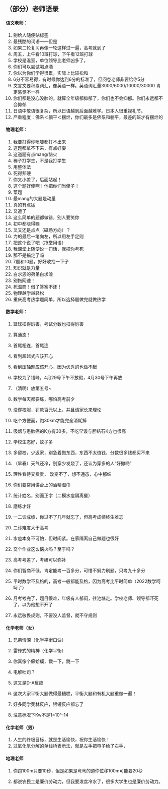 ## **（部分）老师语录**

#### 语文老师：

1. 别给人随便贴标签
2. 最残酷的词语——但是
3. 如果二轮复习再像一轮这样过一遍，高考就到了
4. 周五，上午看10班打球，下午看12班打球
5. 学校是温室，单位领导比老师凶多了。
6. 你们可以尝试喝点酒
7. 你以为你们学得很累，实际上比较松和
8. 6分不容易得，有时候你达到6分的标准了，但阅卷老师非要给你5分
9. 文言文要积累词汇，像英语一样。英语词汇量3000/6000/10000/30000 肯定感觉不一样
10. 你们都是没心没肺的。就算全年级都抑郁了，你们也不会抑郁。你们永远都不会抑郁
11. 日语中敬语很复杂，所以日语越到后面越难学。日本人很重视礼节。
12. 严重程度：佛系＜躺平＜摆烂，你们最多是佛系和躺平，最差的班才有摆烂的

#### 物理老师：

1. 我要打得你喷嚏都打不出来
2. 这题都拿不下来，有点好耍
3. 这道题有点mang/恼火
4. 棒子打学生，不是我打学生
5. 用整体法
6. 死得邦硬
7. 你又小差了，后面站起！
8. 这个题好傻啊！他把你们当傻子！
9. 菜题
10. 最mang的大题是动量
11. 真的有点猛
12. 又遭了
13. 这么简单的题都做错，别人要笑你
14. 初中都晓得嘛
15. 叉叉还是点点（磁场方向）？
16. 力的最后一笔向左，所以用左手定则
17. 把这个说了吧（拖堂用语）
18. 我课堂上随便说一句话，就把你考死
19. 那不是搞定了吗
20. 7题和10题，好好收拾一下子
21. 知识就是力量
22. 白求恩的弟弟白求淦
23. 别拖网速！
24. 死温商！借了答案不还！
25. 物理越学越轻松
26. 重庆高考热学题简单，所以选择题做完就做热学 

#### 数学老师：

1. 篮球扣得厉害，考试分数也扣得厉害

2. 算通态！

3. 首尾相连，首尾连

4. 看到超越式应该开心

5. 看到压轴题应该开心，因为优秀的也做不起

6. 学校为了错峰，4月29号下午不放假，4月30号下午再放

7. （清明）放第五号~

8. 数学每天都要练，哪怕高考前夕

9. 没穿校服，罚款百元以上，并且请家长来理论

10. 吃个方便面，跑30km才能完全消耗掉

11. 吸烟与患肺癌的K方有30多，不吃早饭与胆结石K方也很高

12. 学校生态好，蚊子多

13. 多留校，少返家，别急着搬东西，东西不太值钱，分数很多钱都买不来

14. （早春）天气还冷，别穿少发烧了，还认为穿多的人“好撇哟”

15. 理性看待交费贵， 改变不了，想不通态，心中郁结

16. 你们要常用讲台上的酒精湿巾

17. 统计姓名，别画正字（二模水痘隔离餐）

18. 磨练才好

19. 一二诊成绩，你过不了几年就忘了，但高考成绩终生难忘

20. 二诊难度大于高考

21. 水痘本身不可怕，但时间紧。在家隔离自己做题也很好

22. 交个作业这么恼火吗？至于吗？

23. 高考考差了，考研可以弥补

24. 你们智商不低，肯定能考一百多分，可惜不努力刷题，只考九十多分

25. 平时数学不及格的，高考一般都能及格，因为高考比平时简单（2022数学呵呵了）

26. 月考考完了，题目很难，年级有人郁闷，往池塘走。学校老师、领导都吓死了，以为他想不开了

27. 永远敬畏规则，不要没人监督，就不守规则 

#### 化学老师（女）

1. 兄弟情深（化学平衡口诀）

2. 雷锋式的精神（化学平衡）

3. 你真像个癞蛤蟆，戳一下，跳一下

4. 电解吐司？

5. 这又是D-A反应

6. 这次大家平衡大题做得最糟糕，平衡大题和有机大题重做一遍！

7. 好多同学斐林反应，银镜反应都忘了

8. 注意标况下Kw不是1×10^-14 

#### 化学老师（男）

1. 人生的终极目标，就是生活愉快，祝你生活愉快！
2. 过氧化氢分解的单线桥表示法，就是左手把电子给了右手，

#### 地理老师

1. 你跑100m只要10秒，但是如果是弯弯的道你位移100m可能要20秒

2. 都说农民工是廉价劳动力，但我要泼盆冷水了，很多大学生也是廉价劳动力。

 
